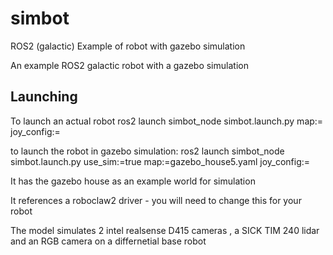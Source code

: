 # simbot
ROS2 (galactic) Example of robot with gazebo simulation

An example ROS2 galactic robot with a gazebo simulation
 
## Launching
To launch an actual robot 
ros2 launch simbot_node simbot.launch.py map:=<your map yaml file> joy_config:=<your joystick type>

to launch the  robot in gazebo simulation: 
ros2 launch simbot_node simbot.launch.py use_sim:=true map:=gazebo_house5.yaml joy_config:=<your joystick type>

It has the gazebo house as an example world for simulation 

It references a roboclaw2 driver - you will need to change this for your robot

The model simulates 2 intel realsense D415 cameras , a SICK TIM 240 lidar and an RGB camera on a differnetial base robot
